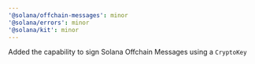 ```yaml
---
'@solana/offchain-messages': minor
'@solana/errors': minor
'@solana/kit': minor
---
```


Added the capability to sign Solana Offchain Messages using a `CryptoKey`
